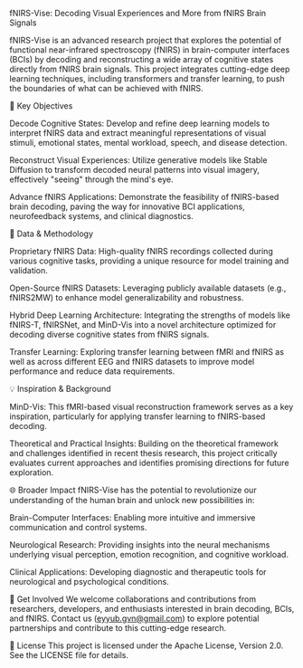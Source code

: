 fNIRS-Vise: Decoding Visual Experiences and More from fNIRS Brain Signals


fNIRS-Vise is an advanced research project that explores the potential of functional near-infrared spectroscopy (fNIRS) in brain-computer interfaces (BCIs) by decoding and reconstructing a wide array of cognitive states directly from fNIRS brain signals. This project integrates cutting-edge deep learning techniques, including transformers and transfer learning, to push the boundaries of what can be achieved with fNIRS.

🎯 Key Objectives

Decode Cognitive States: Develop and refine deep learning models to interpret fNIRS data and extract meaningful representations of visual stimuli, emotional states, mental workload, speech, and disease detection.

Reconstruct Visual Experiences: Utilize generative models like Stable Diffusion to transform decoded neural patterns into visual imagery, effectively "seeing" through the mind's eye.

Advance fNIRS Applications: Demonstrate the feasibility of fNIRS-based brain decoding, paving the way for innovative BCI applications, neurofeedback systems, and clinical diagnostics.

🧠 Data & Methodology


Proprietary fNIRS Data: High-quality fNIRS recordings collected during various cognitive tasks, providing a unique resource for model training and validation.

Open-Source fNIRS Datasets: Leveraging publicly available datasets (e.g., fNIRS2MW) to enhance model generalizability and robustness.

Hybrid Deep Learning Architecture: Integrating the strengths of models like fNIRS-T, fNIRSNet, and MinD-Vis into a novel architecture optimized for decoding diverse cognitive 
states from fNIRS signals.

Transfer Learning: Exploring transfer learning between fMRI and fNIRS as well as across different EEG and fNIRS datasets to improve model performance and reduce data requirements.


💡 Inspiration & Background

MinD-Vis: This fMRI-based visual reconstruction framework serves as a key inspiration, particularly for applying transfer learning to fNIRS-based decoding.

Theoretical and Practical Insights: Building on the theoretical framework and challenges identified in recent thesis research, this project critically evaluates current approaches and identifies promising directions for future exploration.

🌐 Broader Impact
fNIRS-Vise has the potential to revolutionize our understanding of the human brain and unlock new possibilities in:


Brain-Computer Interfaces: Enabling more intuitive and immersive communication and control systems.

Neurological Research: Providing insights into the neural mechanisms underlying visual perception, emotion recognition, and cognitive workload.

Clinical Applications: Developing diagnostic and therapeutic tools for neurological and psychological conditions.

🤝 Get Involved
We welcome collaborations and contributions from researchers, developers, and enthusiasts interested in brain decoding, BCIs, and fNIRS. Contact us (eyyub.gvn@gmail.com) to explore potential partnerships and contribute to this cutting-edge research.

📜 License
This project is licensed under the Apache License, Version 2.0. See the LICENSE file for details.
